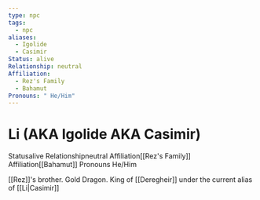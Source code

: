 ```yaml
---
type: npc
tags:
  - npc
aliases:
  - Igolide
  - Casimir
Status: alive
Relationship: neutral
Affiliation:
  - Rez's Family
  - Bahamut
Pronouns: " He/Him"
---
```


# Li (AKA Igolide AKA Casimir)
<span class="dataview inline-field"><span class="inline-field-key">Status</span><span class="inline-field-value">alive</span></span>
<span class="dataview inline-field"><span class="inline-field-key">Relationship</span><span class="inline-field-value">neutral</span></span>
<span class="dataview inline-field"><span class="inline-field-key">Affiliation</span><span class="inline-field-value">[[Rez's Family]]</span></span>
<span class="dataview inline-field"><span class="inline-field-key">Affiliation</span><span class="inline-field-value">[[Bahamut]]</span></span>
<span class="dataview inline-field"><span class="inline-field-key">Pronouns</span><span class="inline-field-value"> He/Him</span></span>

[[Rez]]'s brother. Gold Dragon. King of [[Deregheir]] under the current alias of [[Li|Casimir]]